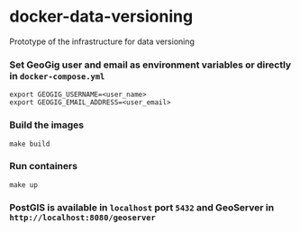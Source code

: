 # docker-data-versioning
Prototype of the infrastructure for data versioning

### Set GeoGig user and email as environment variables or directly in `docker-compose.yml`
``` 
export GEOGIG_USERNAME=<user_name>
export GEOGIG_EMAIL_ADDRESS=<user_email>
``` 

### Build the images 
``` 
make build

``` 

### Run containers
``` 
make up
``` 

### PostGIS is available in `localhost` port `5432` and GeoServer in `http://localhost:8080/geoserver`

